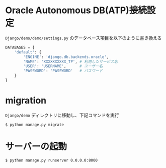 # Oracle Autonomous DB(ATP)接続設定

`Django/demo/demo/settings.py` のデータベース項目を以下のように書き換える

```python
DATABASES = {
    'default': {
        'ENGINE': 'django.db.backends.oracle',
        'NAME': 'XXXXXXXXXX_TP', # 利用したサービス名
        'USER': 'USERNAME',      # ユーザー名
        'PASSWORD': 'PASSWORD'   # パスワード
    }
}
```

# migration
`Django/demo` ディレクトリに移動し、下記コマンドを実行

```bash
$ python manage.py migrate
```

# サーバーの起動

```bash
$ python manage.py runserver 0.0.0.0:8000
```

